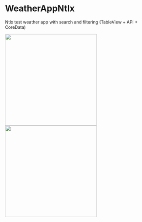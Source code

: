 # WeatherAppNtlx
Ntlx test weather app with search and filtering (TableView + API + CoreData)


<img src="https://i.ibb.co/85VnZsb/IMG-5748.png" width="300">  <img src="https://i.ibb.co/F5tRh57/IMG-5749.png" width="300">


